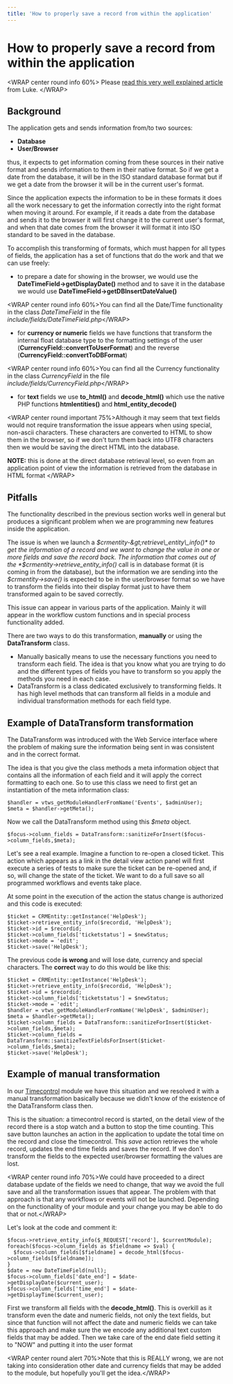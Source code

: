 ```yaml
---
title: 'How to properly save a record from within the application'
---
```


How to properly save a record from within the application
=========================================================

&lt;WRAP center round info 60%&gt; Please [read this very well explained
article](http://blog.corebos.org/blog/feedingdatatosave) from Luke.
&lt;/WRAP&gt;

Background
----------

The application gets and sends information from/to two sources:

-   **Database**
-   **User/Browser**

thus, it expects to get information coming from these sources in their
native format and sends information to them in their native format. So
if we get a date from the database, it will be in the ISO standard
database format but if we get a date from the browser it will be in the
current user's format.

Since the application expects the information to be in these formats it
does all the work necessary to get the information correctly into the
right format when moving it around. For example, if it reads a date from
the database and sends it to the browser it will first change it to the
current user's format, and when that date comes from the browser it will
format it into ISO standard to be saved in the database.

To accomplish this transforming of formats, which must happen for all
types of fields, the application has a set of functions that do the work
and that we can use freely:

-   to prepare a date for showing in the browser, we would use the
    **DateTimeField-&gt;getDisplayDate()** method and to save it in the
    database we would use **DateTimeField-&gt;getDBInsertDateValue()**

&lt;WRAP center round info 60%&gt;You can find all the Date/Time
functionality in the class *DateTimeField* in the file
*include/fields/DateTimeField.php*&lt;/WRAP&gt;

-   for **currency or numeric** fields we have functions that transform
    the internal float database type to the formatting settings of the
    user (**CurrencyField::convertToUserFormat**) and the reverse
    (**CurrencyField::convertToDBFormat**)

&lt;WRAP center round info 60%&gt;You can find all the Currency
functionality in the class *CurrencyField* in the file
*include/fields/CurrencyField.php*&lt;/WRAP&gt;

-   for **text** fields we use **to\_html()** and **decode\_html()**
    which use the native PHP functions **htmlentities()** and
    **html\_entity\_decode()**

&lt;WRAP center round important 75%&gt;Although it may seem that text
fields would not require transformation the issue appears when using
special, non-ascii characters. These characters are converted to HTML to
show them in the browser, so if we don't turn them back into UTF8
characters then we would be saving the direct HTML into the database.

**NOTE:** this is done at the direct database retrieval level, so even
from an application point of view the information is retrieved from the
database in HTML format &lt;/WRAP&gt;

Pitfalls
--------

The functionality described in the previous section works well in
general but produces a significant problem when we are programming new
features inside the application.

The issue is when we launch a *$crmentity-&gt;retrieve\_entity\_info()*
to get the information of a record and we want to change the value in
one or more fields and save the record back. The information that comes
out of the *$crmentity-&gt;retrieve\_entity\_info()* call is in database
format (it is coming in from the database), but the information we are
sending into the *$crmentity-&gt;save()* is expected to be in the
user/browser format so we have to transform the fields into their
display format just to have them transformed again to be saved
correctly.

This issue can appear in various parts of the application. Mainly it
will appear in the workflow custom functions and in special process
functionality added.

There are two ways to do this transformation, **manually** or using the
**DataTransform** class.

-   Manually basically means to use the necessary functions you need to
    transform each field. The idea is that you know what you are trying
    to do and the different types of fields you have to transform so you
    apply the methods you need in each case.
-   DataTransform is a class dedicated exclusively to transforming
    fields. It has high level methods that can transform all fields in a
    module and individual transformation methods for each field type.

Example of DataTransform transformation
---------------------------------------

The DataTransform was introduced with the Web Service interface where
the problem of making sure the information being sent in was consistent
and in the correct format.

The idea is that you give the class methods a meta information object
that contains all the information of each field and it will apply the
correct formatting to each one. So to use this class we need to first
get an instantiation of the meta information class:

    $handler = vtws_getModuleHandlerFromName('Events', $adminUser);
    $meta = $handler->getMeta();

Now we call the DataTransform method using this *$meta* object.

    $focus->column_fields = DataTransform::sanitizeForInsert($focus->column_fields,$meta);

Let's see a real example. Imagine a function to re-open a closed ticket.
This action which appears as a link in the detail view action panel will
first execute a series of tests to make sure the ticket can be re-opened
and, if so, will change the state of the ticket. We want to do a full
save so all programmed workflows and events take place.

At some point in the execution of the action the status change is
authorized and this code is executed:

    $ticket = CRMEntity::getInstance('HelpDesk');
    $ticket->retrieve_entity_info($recordid, 'HelpDesk');
    $ticket->id = $recordid;
    $ticket->column_fields['ticketstatus'] = $newStatus;
    $ticket->mode = 'edit';
    $ticket->save('HelpDesk');

The previous code **is wrong** and will lose date, currency and special
characters. The **correct** way to do this would be like this:

    $ticket = CRMEntity::getInstance('HelpDesk');
    $ticket->retrieve_entity_info($recordid, 'HelpDesk');
    $ticket->id = $recordid;
    $ticket->column_fields['ticketstatus'] = $newStatus;
    $ticket->mode = 'edit';
    $handler = vtws_getModuleHandlerFromName('HelpDesk', $adminUser);
    $meta = $handler->getMeta();
    $ticket->column_fields = DataTransform::sanitizeForInsert($ticket->column_fields,$meta);
    $ticket->column_fields = DataTransform::sanitizeTextFieldsForInsert($ticket->column_fields,$meta);
    $ticket->save('HelpDesk');

Example of manual transformation
--------------------------------

In our [Timecontrol](https://github.com/tsolucio/Timecontrol) module we
have this situation and we resolved it with a manual transformation
basically because we didn't know of the existence of the DataTransform
class then.

This is the situation: a timecontrol record is started, on the detail
view of the record there is a stop watch and a button to stop the time
counting. This save button launches an action in the application to
update the total time on the record and close the timecontrol. This
*save* action retrieves the whole record, updates the end time fields
and saves the record. If we don't transform the fields to the expected
user/browser formatting the values are lost.

&lt;WRAP center round info 70%&gt;We could have proceeded to a direct
database update of the fields we need to change, that way we avoid the
full save and all the transformation issues that appear. The problem
with that approach is that any workflows or events will not be launched.
Depending on the functionality of your module and your change you may be
able to do that or not.&lt;/WRAP&gt;

Let's look at the code and comment it:

    $focus->retrieve_entity_info($_REQUEST['record'], $currentModule);
    foreach($focus->column_fields as $fieldname => $val) {      
      $focus->column_fields[$fieldname] = decode_html($focus->column_fields[$fieldname]);
    }
    $date = new DateTimeField(null);
    $focus->column_fields['date_end'] = $date->getDisplayDate($current_user);
    $focus->column_fields['time_end'] = $date->getDisplayTime($current_user);

First we transform all fields with the **decode\_html()**. This is
overkill as it transform even the date and numeric fields, not only the
text fields, but since that function will not affect the date and
numeric fields we can take this approach and make sure the we encode any
additional text custom fields that may be added. Then we take care of
the end date field setting it to "NOW" and putting it into the user
format

&lt;WRAP center round alert 70%&gt;Note that this is REALLY wrong, we
are not taking into consideration other date and currency fields that
may be added to the module, but hopefully you'll get the
idea.&lt;/WRAP&gt;
